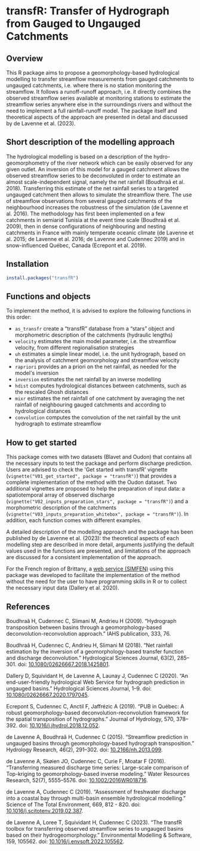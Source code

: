 # transfR: Transfer of Hydrograph from Gauged to Ungauged Catchments


## Overview

This R package aims to propose a geomorphology-based hydrological modelling to transfer streamflow measurements from gauged catchments to ungauged catchments, i.e. where there is no station monitoring the streamflow. It follows a runoff-runoff approach, i.e. it directly combines the observed streamflow series available at monitoring stations to estimate the streamflow series anywhere else in the surroundings rivers and without the need to implement a full rainfall-runoff model. The package itself and theoretical aspects of the approach are presented in detail and discussed by de Lavenne et al. (2023). 

## Short description of the modelling approach

The hydrological modelling is based on a description of the hydro-geomorphometry of the river network which can be easily observed for any given outlet. An inversion of this model for a gauged catchment allows the observed streamflow series to be deconvoluted in order to estimate an almost scale-independent signal, namely the net rainfall (Boudhraâ et al. 2018). Transferring this estimate of the net rainfall series to a targeted ungauged catchment then allows to simulate the streamflow there. The use of streamflow observations from several gauged catchments of the neighbourhood increases the robustness of the simulation (de Lavenne et al. 2016). The methodology has first been implemented on a few catchments in semiarid Tunisia at the event time scale (Boudhraâ et al. 2009), then in dense configurations of neighbouring and nesting catchments in France with mainly temperate oceanic climate (de Lavenne et al. 2015; de Lavenne et al. 2016; de Lavenne and Cudennec 2019) and in snow-influenced Québec, Canada (Ecrepont et al. 2019).

## Installation

``` r
install.packages("transfR")
```

## Functions and objects

To implement the method, it is advised to explore the following functions in this order:

- `as_transfr` create a “transfR” database from a “stars” object and morphometric description of the catchments (hydraulic lengths)
- `velocity` estimates the main model parameter, i.e. the streamflow velocity, from different regionalisation strategies
- `uh` estimates a simple linear model, i.e. the unit hydrograph, based on the analysis of catchment geomorphology and streamflow velocity
- `rapriori` provides an a priori on the net rainfall, as needed for the model's inversion
- `inversion` estimates the net rainfall by an inverse modelling
- `hdist` computes hydrological distances between catchments, such as the rescaled Ghosh distances
- `mixr` estimates the net rainfall of one catchment by averaging the net rainfall of neighbouring gauged catchments and according to hydrological distances
- `convolution` computes the convolution of the net rainfall by the unit hydrograph to estimate streamflow

## How to get started

This package comes with two datasets (Blavet and Oudon) that contains all the necessary inputs to test the package and perform discharge prediction. Users are advised to check the 'Get started with transfR' vignette (`vignette("V01_get_started", package = "transfR")`) that provides a complete implementation of the method with the Oudon dataset. Two additional vignettes are proposed to help the preparation of input data: a spatiotemporal array of observed discharge (`vignette("V02_inputs_preparation_stars", package = "transfR")`) and a morphometric description of the catchments (`vignette("V03_inputs_preparation_whitebox", package = "transfR")`). In addition, each function comes with different examples.

A detailed description of the modelling approach and the package has been published by de Lavenne et al. (2023): the theoretical aspects of each modelling step are described in more detail, arguments justifying the default values used in the functions are presented, and limitations of the approach are discussed for a consistent implementation of the approach.

For the French region of Brittany, a [web service (SIMFEN)](https://geosas.fr/simfen/) using this package was developed to facilitate the implementation of the method without the need for the user to have programming skills in R or to collect the necessary input data (Dallery et al. 2020).

## References

Boudhraâ H, Cudennec C, Slimani M, Andrieu H (2009). “Hydrograph transposition between basins through a geomorphology-based deconvolution-reconvolution approach.” IAHS publication, 333, 76.

Boudhraâ H, Cudennec C, Andrieu H, Slimani M (2018). “Net rainfall estimation by the inversion of a geomorphology-based transfer function and discharge deconvolution.” Hydrological Sciences Journal, 63(2), 285–301. doi: [10.1080/02626667.2018.1425801](https://doi.org/10.1080/02626667.2018.1425801).

Dallery D, Squividant H, de Lavenne A, Launay J, Cudennec C (2020). “An end-user-friendly hydrological Web Service for hydrograph prediction in ungauged basins.” Hydrological Sciences Journal, 1–9. doi: [10.1080/02626667.2020.1797045](https://doi.org/10.1080/02626667.2020.1797045).

Ecrepont S, Cudennec C, Anctil F, Jaffrézic A (2019). “PUB in Québec: A robust geomorphology-based deconvolution-reconvolution framework for the spatial transposition of hydrographs.” Journal of Hydrology, 570, 378–392. doi: [10.1016/j.jhydrol.2018.12.052](https://doi.org/10.1016/j.jhydrol.2018.12.052).

de Lavenne A, Boudhraâ H, Cudennec C (2015). “Streamflow prediction in ungauged basins through geomorphology-based hydrograph transposition.” Hydrology Research, 46(2), 291–302. doi: [10.2166/nh.2013.099](https://doi.org/10.2166/nh.2013.099).

de Lavenne A, Skøien JO, Cudennec C, Curie F, Moatar F (2016). “Transferring measured discharge time series: Large-scale comparison of Top-kriging to geomorphology-based inverse modeling.” Water Resources Research, 52(7), 5555–5576. doi: [10.1002/2016WR018716](https://doi.org/10.1002/2016WR018716).

de Lavenne A, Cudennec C (2019). “Assessment of freshwater discharge into a coastal bay through multi-basin ensemble hydrological modelling.” Science of The Total Environment, 669, 812 - 820. doi: [10.1016/j.scitotenv.2019.02.387](https://doi.org/10.1016/j.scitotenv.2019.02.387).

de Lavenne A, Loree T, Squividant H, Cudennec C (2023). “The transfR toolbox for transferring observed streamflow series to ungauged basins based on their hydrogeomorphology.” Environmental Modelling & Software, 159, 105562. doi: [10.1016/j.envsoft.2022.105562](https://doi.org/10.1016/j.envsoft.2022.105562).


